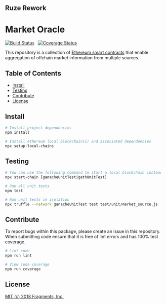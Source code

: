 ## Ruze Rework

# Market Oracle

[![Build Status](https://travis-ci.com/ampleforth/market-oracle.svg?token=xxNsLhLrTiyG3pc78i5v&branch=master)](https://travis-ci.com/ampleforth/market-oracle)&nbsp;&nbsp;
[![Coverage Status](https://coveralls.io/repos/github/frgprotocol/market-oracle/badge.svg?branch=master&t=K8tHT9)](https://coveralls.io/github/frgprotocol/market-oracle?branch=master)


This repository is a collection of [Ethereum smart contracts](http://ampleforth.org/docs) that enable aggregation of offchain market information from multiple sources.


## Table of Contents

- [Install](#install)
- [Testing](#testing)
- [Contribute](#contribute)
- [License](#license)


## Install

```bash
# Install project dependencies
npm install

# Install ethereum local blockchain(s) and associated dependencies
npx setup-local-chains
```

## Testing

``` bash
# You can use the following command to start a local blockchain instance
npx start-chain [ganacheUnitTest|gethUnitTest]

# Run all unit tests
npm test

# Run unit tests in isolation
npx truffle --network ganacheUnitTest test test/unit/market_source.js
```

## Contribute

To report bugs within this package, please create an issue in this repository.
When submitting code ensure that it is free of lint errors and has 100% test coverage.

``` bash
# Lint code
npm run lint

# View code coverage
npm run coverage
```

## License

[MIT (c) 2018 Fragments, Inc.](./LICENSE)
